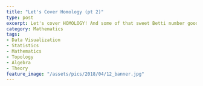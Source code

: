 ```yaml
---
title: "Let's Cover Homology (pt 2)"
type: post
excerpt: Let's cover HOMOLOGY! And some of that sweet Betti number goodness.
category: Mathematics
tags:
- Data Visualization
- Statistics
- Mathematics
- Topology
- Algebra
- Theory
feature_image: "/assets/pics/2018/04/12_banner.jpg"
---
```


<style>
.bar {
    fill: green;
}

.highlight {
    fill: red;
}

.title {
    fill: blue;
    font-weight: bold;
}
</style>

<script src = "https://d3js.org/d3.v4.min.js"></script>

<svg id="graph_svg" width = "1000" height = "500">
</svg>

<script>
    var svg = d3.select("svg#graph_svg"),
        margin = 200,
        width = svg.attr("width") - margin,
        height = svg.attr("height") - margin,
		n = 3, // number of layers
	    m = 200, // number of samples per layer
		k = 10, // number of bumps per layer
		offset = 'stackOffsetWiggle',
		order = 'stackOrderNone';

	stack = d3.stack()
		.keys(d3.range(n))
		.offset(d3[offset])
		.order(d3[order])

    // Inspired by Lee Byron’s test data generator.
    function bump(a, n) {
        const x = 1 / (0.1 + Math.random());
        const y = 2 * Math.random() - 0.5;
        const z = 10 / (0.1 + Math.random());
        for (let i = 0; i < n; ++i) {
            const w = (i / n - y) * z;
            a[i] += x * Math.exp(-w * w);
        }
    }
    function bumps(n, m) {
        const a = [];
        for (let i = 0; i < n; ++i) a[i] = 0;
        for (let i = 0; i < m; ++i) bump(a, n);
        return a;
    }
    const x = d3.scaleLinear()
        .domain([0, m - 1])
        .range([0, width]);

    const y = d3.scaleLinear()
        .range([height, 0]);

    const z = d3.interpolateCool;

    const area = d3.area()
        .x((d, i) => x(i))
        .y0(d => y(d[0]))
        .y1(d => y(d[1]));

    function randomize() {
        const layers = stack(d3.transpose(Array.from({length: n}, () => bumps(m, k))));
        y.domain([
            d3.min(layers, l => d3.min(l, d => d[0])),
            d3.max(layers, l => d3.max(l, d => d[1]))
        ]);
        return layers;
    }

    const path = svg.selectAll("path")
        .data(randomize)
        .enter().append("path")
        .attr("d", area)
        .attr("fill", () => z(Math.random()));

    const interval = d3.interval(() => {
        path.data(randomize)
            .transition()
            .duration(1500)
            .attr("d", area);
    }, 2500);

</script>
